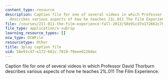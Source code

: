 ```yaml
---
content_type: resource
description: Caption file for one of several videos in which Professor David Thorburn
  describes various aspects of how he teaches 21L.011 The Film Experience.
file: /courses/21l-011-the-film-experience-fall-2013/58e91cd7e172662c7019f0eee6226dac_tg_1R6CDIa0.srt
file_type: application/x-subrip
learning_resource_types: []
ocw_type: OCWFile
resourcetype: Other
title: 3play caption file
uid: 58e91cd7-e172-662c-7019-f0eee6226dac
---
```

Caption file for one of several videos in which Professor David Thorburn describes various aspects of how he teaches 21L.011 The Film Experience.

